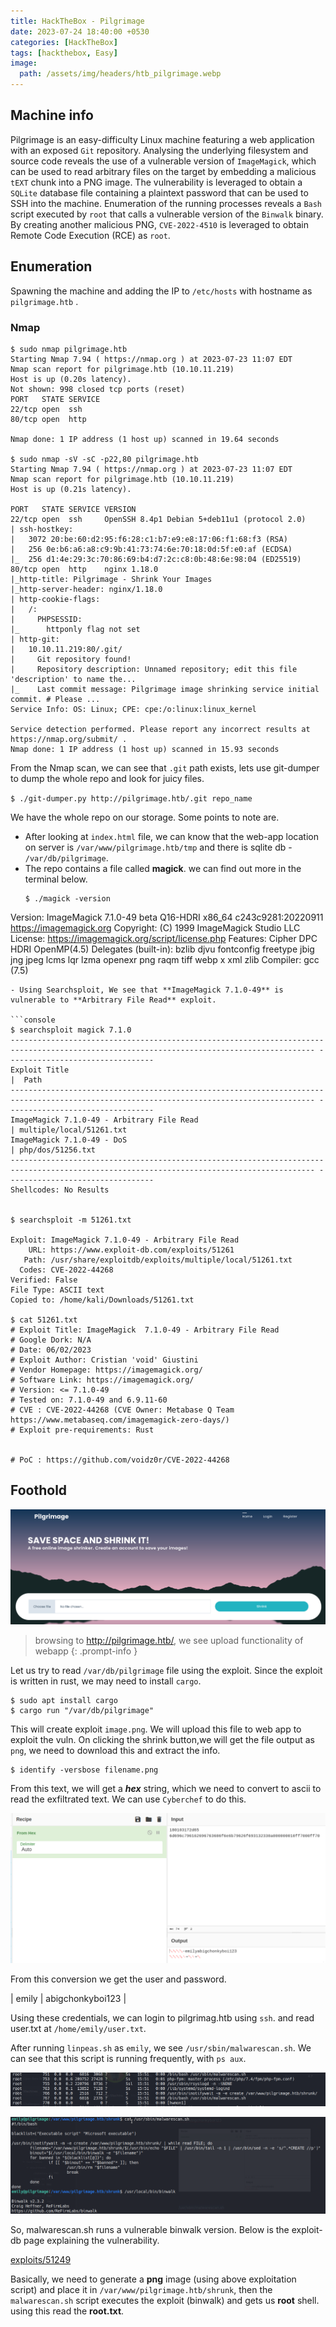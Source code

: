 ```yaml
---
title: HackTheBox - Pilgrimage
date: 2023-07-24 18:40:00 +0530
categories: [HackTheBox]
tags: [hackthebox, Easy]
image:
  path: /assets/img/headers/htb_pilgrimage.webp
---
```


## Machine info
Pilgrimage is an easy-difficulty Linux machine featuring a web application with an exposed `Git` repository. Analysing the underlying filesystem and source code reveals the use of a vulnerable version of `ImageMagick`, which can be used to read arbitrary files on the target by embedding a malicious `tEXT` chunk into a PNG image. The vulnerability is leveraged to obtain a `SQLite` database file containing a plaintext password that can be used to SSH into the machine. Enumeration of the running processes reveals a `Bash` script executed by `root` that calls a vulnerable version of the `Binwalk` binary. By creating another malicious PNG, `CVE-2022-4510` is leveraged to obtain Remote Code Execution (RCE) as `root`. 

## Enumeration

Spawning the machine and adding the IP to `/etc/hosts` with hostname as `pilgrimage.htb` .

### Nmap

```console
$ sudo nmap pilgrimage.htb
Starting Nmap 7.94 ( https://nmap.org ) at 2023-07-23 11:07 EDT
Nmap scan report for pilgrimage.htb (10.10.11.219)
Host is up (0.20s latency).
Not shown: 998 closed tcp ports (reset)
PORT   STATE SERVICE
22/tcp open  ssh
80/tcp open  http

Nmap done: 1 IP address (1 host up) scanned in 19.64 seconds

$ sudo nmap -sV -sC -p22,80 pilgrimage.htb
Starting Nmap 7.94 ( https://nmap.org ) at 2023-07-23 11:07 EDT
Nmap scan report for pilgrimage.htb (10.10.11.219)
Host is up (0.21s latency).

PORT   STATE SERVICE VERSION
22/tcp open  ssh     OpenSSH 8.4p1 Debian 5+deb11u1 (protocol 2.0)
| ssh-hostkey: 
|   3072 20:be:60:d2:95:f6:28:c1:b7:e9:e8:17:06:f1:68:f3 (RSA)
|   256 0e:b6:a6:a8:c9:9b:41:73:74:6e:70:18:0d:5f:e0:af (ECDSA)
|_  256 d1:4e:29:3c:70:86:69:b4:d7:2c:c8:0b:48:6e:98:04 (ED25519)
80/tcp open  http    nginx 1.18.0
|_http-title: Pilgrimage - Shrink Your Images
|_http-server-header: nginx/1.18.0
| http-cookie-flags: 
|   /: 
|     PHPSESSID: 
|_      httponly flag not set
| http-git: 
|   10.10.11.219:80/.git/
|     Git repository found!
|     Repository description: Unnamed repository; edit this file 'description' to name the...
|_    Last commit message: Pilgrimage image shrinking service initial commit. # Please ...
Service Info: OS: Linux; CPE: cpe:/o:linux:linux_kernel

Service detection performed. Please report any incorrect results at https://nmap.org/submit/ .
Nmap done: 1 IP address (1 host up) scanned in 15.93 seconds
```

From the Nmap scan, we can see that `.git` path exists, lets use git-dumper to dump the whole repo and look for juicy files.

`$ ./git-dumper.py http://pilgrimage.htb/.git repo_name`

We have the whole repo on our storage. Some points to note are.
- After looking at `index.html` file, we can know that the web-app location on server is `/var/www/pilgrimage.htb/tmp` and there is sqlite db - `/var/db/pilgrimage`.
- The repo contains a file called **magick**. we can find out more in the terminal below.
  ```console
  $ ./magick -version
Version: ImageMagick 7.1.0-49 beta Q16-HDRI x86_64 c243c9281:20220911 https://imagemagick.org
Copyright: (C) 1999 ImageMagick Studio LLC
License: https://imagemagick.org/script/license.php
Features: Cipher DPC HDRI OpenMP(4.5) 
Delegates (built-in): bzlib djvu fontconfig freetype jbig jng jpeg lcms lqr lzma openexr png raqm tiff webp x xml zlib
Compiler: gcc (7.5)
  ```
- Using Searchsploit, We see that **ImageMagick 7.1.0-49** is vulnerable to **Arbitrary File Read** exploit.

```console
$ searchsploit magick 7.1.0
------------------------------------------------------------------------------------------------------------------------------------------ ---------------------------------
 Exploit Title                                                                                                                            |  Path
------------------------------------------------------------------------------------------------------------------------------------------ ---------------------------------
ImageMagick 7.1.0-49 - Arbitrary File Read                                                                                                | multiple/local/51261.txt
ImageMagick 7.1.0-49 - DoS                                                                                                                | php/dos/51256.txt
------------------------------------------------------------------------------------------------------------------------------------------ ---------------------------------
Shellcodes: No Results


$ searchsploit -m 51261.txt

  Exploit: ImageMagick 7.1.0-49 - Arbitrary File Read
      URL: https://www.exploit-db.com/exploits/51261
     Path: /usr/share/exploitdb/exploits/multiple/local/51261.txt
    Codes: CVE-2022-44268
 Verified: False
File Type: ASCII text
Copied to: /home/kali/Downloads/51261.txt

$ cat 51261.txt
# Exploit Title: ImageMagick  7.1.0-49 - Arbitrary File Read
# Google Dork: N/A
# Date: 06/02/2023
# Exploit Author: Cristian 'void' Giustini
# Vendor Homepage: https://imagemagick.org/
# Software Link: https://imagemagick.org/
# Version: <= 7.1.0-49
# Tested on: 7.1.0-49 and 6.9.11-60
# CVE : CVE-2022-44268 (CVE Owner: Metabase Q Team
https://www.metabaseq.com/imagemagick-zero-days/)
# Exploit pre-requirements: Rust


# PoC : https://github.com/voidz0r/CVE-2022-44268
```

## Foothold


![pilgrimage](/assets/img/htb_pilgrimage/Pilgrimage-01.png)
> browsing to http://pilgrimage.htb/, we see upload functionality of webapp
{: .prompt-info }

Let us try to read `/var/db/pilgrimage` file using the exploit. Since the exploit is written in rust, we may need to install `cargo`.

```console
$ sudo apt install cargo
$ cargo run "/var/db/pilgrimage"
```
This will create exploit `image.png`. We will upload this file to web app to exploit the vuln. On clicking the shrink button,we will get the file output as `png`, we need to download this and extract the info.

```console
$ identify -versbose filename.png
```

From this text, we will get a ***hex*** string, which we need to convert to ascii to read the exfiltrated text. We can use `Cyberchef` to do this.

![pilgrimage](/assets/img/htb_pilgrimage/Pilgrimage-03.png)

From this conversion we get the user and password.

|  emily  |   abigchonkyboi123  |

Using these credentials, we can login to pilgrimag.htb using `ssh`. and read user.txt at `/home/emily/user.txt`.

After running `linpeas.sh` as `emily`, we see `/usr/sbin/malwarescan.sh`. We can see that this script is running frequently, with `ps aux`.

![pilgrimage](/assets/img/htb_pilgrimage/Pilgrimage-05.png)

![pilgrimage](/assets/img/htb_pilgrimage/Pilgrimage-04.png)

So, malwarescan.sh runs a vulnerable binwalk version. Below is the exploit-db page explaining the vulnerability.

[exploits/51249](https://www.exploit-db.com/exploits/51249)

Basically, we need to generate a **png** image (using above exploitation script) and place it in `/var/www/pilgrimage.htb/shrunk`, then the `malwarescan.sh` script executes the exploit (binwalk) and gets us **root** shell. using this read the **root.txt**.